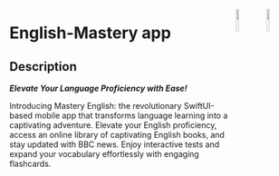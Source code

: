 <a href="https://developer.apple.com/xcode/swiftui/"><img src="https://img.icons8.com/?size=512&id=24465&format=png" align="right" width="10%"></a>
<img src="https://i.imgur.com/2wXKp4n.png" align="right" width="10%"></a>
# English-Mastery app
## Description
_**Elevate Your Language Proficiency with Ease!**_

Introducing Mastery English: the revolutionary SwiftUI-based mobile app that transforms language learning into a captivating adventure. Elevate your English proficiency, access an online library of captivating English books, and stay updated with BBC news. Enjoy interactive tests and expand your vocabulary effortlessly with engaging flashcards.

